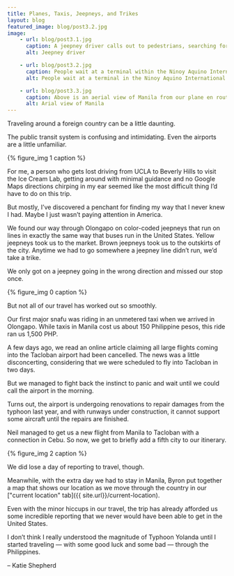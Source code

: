 ```yaml
---
title: Planes, Taxis, Jeepneys, and Trikes
layout: blog
featured_image: blog/post3.2.jpg
image:
    - url: blog/post3.1.jpg
      caption: A jeepney driver calls out to pedestrians, searching for new passengers. (Photo by Neil Bedi)
      alt: Jeepney driver

    - url: blog/post3.2.jpg
      caption: People wait at a terminal within the Ninoy Aquino International Airport for flights heading to Tacloban City. (Photo by Neil Bedi)
      alt: People wait at a terminal in the Ninoy Aquino International Aiport

    - url: blog/post3.3.jpg
      caption: Above is an aerial view of Manila from our plane en route to Cebu City. (Photo by Neil Bedi)
      alt: Arial view of Manila
---
```

Traveling around a foreign country can be a little daunting. 

The public transit system is confusing and intimidating. Even the airports are a little unfamiliar. 

{% figure_img 1 caption %}

For me, a person who gets lost driving from UCLA to Beverly Hills to visit the Ice Cream Lab, getting around with minimal guidance and no Google Maps directions chirping in my ear seemed like the most difficult thing I’d have to do on this trip. 

But mostly, I’ve discovered a penchant for finding my way that I never knew I had. Maybe I just wasn’t paying attention in America. 

We found our way through Olongapo on color-coded jeepneys that run on lines in exactly the same way that buses run in the United States. Yellow jeepneys took us to the market. Brown jeepneys took us to the outskirts of the city. Anytime we had to go somewhere a jeepney line didn’t run, we’d take a trike. 

We only got on a jeepney going in the wrong direction and missed our stop once. 

{% figure_img 0 caption %}

But not all of our travel has worked out so smoothly. 

Our first major snafu was riding in an unmetered taxi when we arrived in Olongapo. While taxis in Manila cost us about 150 Philippine pesos, this ride ran us 1,500 PHP. 

A few days ago, we read an online article claiming all large flights coming into the Tacloban airport had been cancelled. The news was a little disconcerting, considering that we were scheduled to fly into Tacloban in two days. 

But we managed to fight back the instinct to panic and wait until we could call the airport in the morning. 

Turns out, the airport is undergoing renovations to repair damages from the typhoon last year, and with runways under construction, it cannot support some aircraft until the repairs are finished. 

Neil managed to get us a new flight from Manila to Tacloban with a connection in Cebu. So now, we get to briefly add a fifth city to our itinerary.

{% figure_img 2 caption %}

We did lose a day of reporting to travel, though. 

Meanwhile, with the extra day we had to stay in Manila, Byron put together a map that shows our location as we move through the country in our ["current location" tab]({{ site.url}}/current-location).

Even with the minor hiccups in our travel, the trip has already afforded us some incredible reporting that we never would have been able to get in the United States.

I don’t think I really understood the magnitude of Typhoon Yolanda until I started traveling — with some good luck and some bad — through the Philippines. 

<span class="byline byline-blog">– Katie Shepherd</span>
